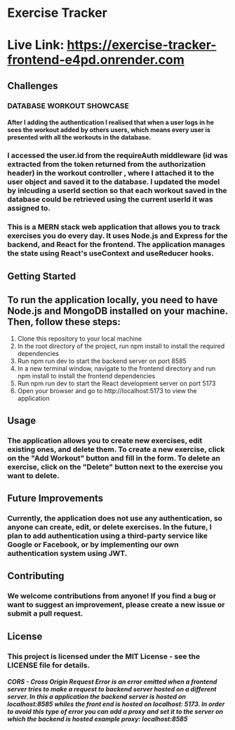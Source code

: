 # Exercise Tracker
# Live Link: https://exercise-tracker-frontend-e4pd.onrender.com


## Challenges
### DATABASE WORKOUT SHOWCASE 
#### After I adding the authentication I realised that when a user logs in he sees the workout added by others users, which means every user is presented with all the workouts in the database. 

### I accessed the user.id  from the requireAuth middleware (id was extracted from the token returned from the authorization header) in the workout controller , where  I attached it to the user object and saved it to the database. I updated the model by inlcuding a userId section so that each workout saved in the database could be retrieved using the current userId it was assigned to.




### This is a MERN stack web application that allows you to track exercises you do every day. It uses Node.js and Express for the backend, and React for the frontend. The application manages the state using React's useContext and useReducer hooks.
## Getting Started

## To run the application locally, you need to have Node.js and MongoDB installed on your machine. Then, follow these steps:

   1. Clone this repository to your local machine
   2. In the root directory of the project, run npm install to install the required dependencies
   3. Run npm run dev to start the backend server on port 8585
   4. In a new terminal window, navigate to the frontend directory and run npm install to install the frontend dependencies
   5. Run npm run dev to start the React development server on port 5173
   6. Open your browser and go to http://localhost:5173 to view the application

## Usage

### The application allows you to create new exercises, edit existing ones, and delete them. To create a new exercise, click on the "Add Workout" button and fill in the form. To delete an exercise, click on the "Delete" button next to the exercise you want to delete.
## Future Improvements

### Currently, the application does not use any authentication, so anyone can create, edit, or delete exercises. In the future, I plan to add authentication using a third-party service like Google or Facebook, or by implementing our own authentication system using JWT.
## Contributing

### We welcome contributions from anyone! If you find a bug or want to suggest an improvement, please create a new issue or submit a pull request.
## License

### This project is licensed under the MIT License - see the LICENSE file for details.


#####  CORS - Cross Origin Request Error is an error emitted when a frontend server tries to make a request to backend server hosted on a different server. In this a application the backend server is hosted on localhost:8585 whiles the front end is hosted on localhost: 5173.  In order to avoid this type of error you can add a proxy and set it to the server on which the backend is hosted example proxy: localhost:8585